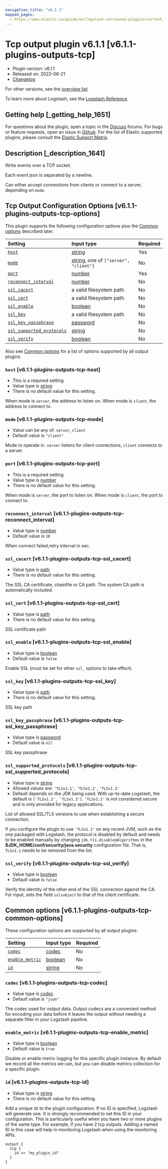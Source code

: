 ```yaml
---
navigation_title: "v6.1.1"
mapped_pages:
  - https://www.elastic.co/guide/en/logstash-versioned-plugins/current/v6.1.1-plugins-outputs-tcp.html
---
```


# Tcp output plugin v6.1.1 [v6.1.1-plugins-outputs-tcp]

* Plugin version: v6.1.1
* Released on: 2022-08-21
* [Changelog](https://github.com/logstash-plugins/logstash-output-tcp/blob/v6.1.1/CHANGELOG.md)

For other versions, see the [overview list](output-tcp-index.md).

To learn more about Logstash, see the [Logstash Reference](https://www.elastic.co/guide/en/logstash/current/index.html).

## Getting help [_getting_help_1651]

For questions about the plugin, open a topic in the [Discuss](http://discuss.elastic.co) forums. For bugs or feature requests, open an issue in [Github](https://github.com/logstash-plugins/logstash-output-tcp). For the list of Elastic supported plugins, please consult the [Elastic Support Matrix](https://www.elastic.co/support/matrix#matrix_logstash_plugins).

## Description [_description_1641]

Write events over a TCP socket.

Each event json is separated by a newline.

Can either accept connections from clients or connect to a server, depending on `mode`.

## Tcp Output Configuration Options [v6.1.1-plugins-outputs-tcp-options]

This plugin supports the following configuration options plus the [Common options](v6-1-1-plugins-outputs-tcp.md#v6.1.1-plugins-outputs-tcp-common-options) described later.

| Setting | Input type | Required |
| :- | :- | :- |
| [`host`](v6-1-1-plugins-outputs-tcp.md#v6.1.1-plugins-outputs-tcp-host) | [string](/lsr/value-types.md#string) | Yes |
| [`mode`](v6-1-1-plugins-outputs-tcp.md#v6.1.1-plugins-outputs-tcp-mode) | [string](/lsr/value-types.md#string), one of `["server", "client"]` | No |
| [`port`](v6-1-1-plugins-outputs-tcp.md#v6.1.1-plugins-outputs-tcp-port) | [number](/lsr/value-types.md#number) | Yes |
| [`reconnect_interval`](v6-1-1-plugins-outputs-tcp.md#v6.1.1-plugins-outputs-tcp-reconnect_interval) | [number](/lsr/value-types.md#number) | No |
| [`ssl_cacert`](v6-1-1-plugins-outputs-tcp.md#v6.1.1-plugins-outputs-tcp-ssl_cacert) | a valid filesystem path | No |
| [`ssl_cert`](v6-1-1-plugins-outputs-tcp.md#v6.1.1-plugins-outputs-tcp-ssl_cert) | a valid filesystem path | No |
| [`ssl_enable`](v6-1-1-plugins-outputs-tcp.md#v6.1.1-plugins-outputs-tcp-ssl_enable) | [boolean](/lsr/value-types.md#boolean) | No |
| [`ssl_key`](v6-1-1-plugins-outputs-tcp.md#v6.1.1-plugins-outputs-tcp-ssl_key) | a valid filesystem path | No |
| [`ssl_key_passphrase`](v6-1-1-plugins-outputs-tcp.md#v6.1.1-plugins-outputs-tcp-ssl_key_passphrase) | [password](/lsr/value-types.md#password) | No |
| [`ssl_supported_protocols`](v6-1-1-plugins-outputs-tcp.md#v6.1.1-plugins-outputs-tcp-ssl_supported_protocols) | [string](/lsr/value-types.md#string) | No |
| [`ssl_verify`](v6-1-1-plugins-outputs-tcp.md#v6.1.1-plugins-outputs-tcp-ssl_verify) | [boolean](/lsr/value-types.md#boolean) | No |

Also see [Common options](v6-1-1-plugins-outputs-tcp.md#v6.1.1-plugins-outputs-tcp-common-options) for a list of options supported by all output plugins.

### `host` [v6.1.1-plugins-outputs-tcp-host]

* This is a required setting.
* Value type is [string](/lsr/value-types.md#string)
* There is no default value for this setting.

When mode is `server`, the address to listen on. When mode is `client`, the address to connect to.

### `mode` [v6.1.1-plugins-outputs-tcp-mode]

* Value can be any of: `server`, `client`
* Default value is `"client"`

Mode to operate in. `server` listens for client connections, `client` connects to a server.

### `port` [v6.1.1-plugins-outputs-tcp-port]

* This is a required setting.
* Value type is [number](/lsr/value-types.md#number)
* There is no default value for this setting.

When mode is `server`, the port to listen on. When mode is `client`, the port to connect to.

### `reconnect_interval` [v6.1.1-plugins-outputs-tcp-reconnect_interval]

* Value type is [number](/lsr/value-types.md#number)
* Default value is `10`

When connect failed,retry interval in sec.

### `ssl_cacert` [v6.1.1-plugins-outputs-tcp-ssl_cacert]

* Value type is [path](/lsr/value-types.md#path)
* There is no default value for this setting.

The SSL CA certificate, chainfile or CA path. The system CA path is automatically included.

### `ssl_cert` [v6.1.1-plugins-outputs-tcp-ssl_cert]

* Value type is [path](/lsr/value-types.md#path)
* There is no default value for this setting.

SSL certificate path

### `ssl_enable` [v6.1.1-plugins-outputs-tcp-ssl_enable]

* Value type is [boolean](/lsr/value-types.md#boolean)
* Default value is `false`

Enable SSL (must be set for other `ssl_` options to take effect).

### `ssl_key` [v6.1.1-plugins-outputs-tcp-ssl_key]

* Value type is [path](/lsr/value-types.md#path)
* There is no default value for this setting.

SSL key path

### `ssl_key_passphrase` [v6.1.1-plugins-outputs-tcp-ssl_key_passphrase]

* Value type is [password](/lsr/value-types.md#password)
* Default value is `nil`

SSL key passphrase

### `ssl_supported_protocols` [v6.1.1-plugins-outputs-tcp-ssl_supported_protocols]

* Value type is [string](/lsr/value-types.md#string)
* Allowed values are: `'TLSv1.1'`, `'TLSv1.2'`, `'TLSv1.3'`
* Default depends on the JDK being used. With up-to-date Logstash, the default is `['TLSv1.2', 'TLSv1.3']`. `'TLSv1.1'` is not considered secure and is only provided for legacy applications.

List of allowed SSL/TLS versions to use when establishing a secure connection.

If you configure the plugin to use `'TLSv1.1'` on any recent JVM, such as the one packaged with Logstash, the protocol is disabled by default and needs to be enabled manually by changing `jdk.tls.disabledAlgorithms` in the **$JDK\_HOME/conf/security/java.security** configuration file. That is, `TLSv1.1` needs to be removed from the list.

### `ssl_verify` [v6.1.1-plugins-outputs-tcp-ssl_verify]

* Value type is [boolean](/lsr/value-types.md#boolean)
* Default value is `false`

Verify the identity of the other end of the SSL connection against the CA. For input, sets the field `sslsubject` to that of the client certificate.

## Common options [v6.1.1-plugins-outputs-tcp-common-options]

These configuration options are supported by all output plugins:

| Setting | Input type | Required |
| :- | :- | :- |
| [`codec`](v6-1-1-plugins-outputs-tcp.md#v6.1.1-plugins-outputs-tcp-codec) | [codec](/lsr/value-types.md#codec) | No |
| [`enable_metric`](v6-1-1-plugins-outputs-tcp.md#v6.1.1-plugins-outputs-tcp-enable_metric) | [boolean](/lsr/value-types.md#boolean) | No |
| [`id`](v6-1-1-plugins-outputs-tcp.md#v6.1.1-plugins-outputs-tcp-id) | [string](/lsr/value-types.md#string) | No |

### `codec` [v6.1.1-plugins-outputs-tcp-codec]

* Value type is [codec](/lsr/value-types.md#codec)
* Default value is `"json"`

The codec used for output data. Output codecs are a convenient method for encoding your data before it leaves the output without needing a separate filter in your Logstash pipeline.

### `enable_metric` [v6.1.1-plugins-outputs-tcp-enable_metric]

* Value type is [boolean](/lsr/value-types.md#boolean)
* Default value is `true`

Disable or enable metric logging for this specific plugin instance. By default we record all the metrics we can, but you can disable metrics collection for a specific plugin.

### `id` [v6.1.1-plugins-outputs-tcp-id]

* Value type is [string](/lsr/value-types.md#string)
* There is no default value for this setting.

Add a unique `ID` to the plugin configuration. If no ID is specified, Logstash will generate one. It is strongly recommended to set this ID in your configuration. This is particularly useful when you have two or more plugins of the same type. For example, if you have 2 tcp outputs. Adding a named ID in this case will help in monitoring Logstash when using the monitoring APIs.

```
output {
  tcp {
    id => "my_plugin_id"
  }
}
```
